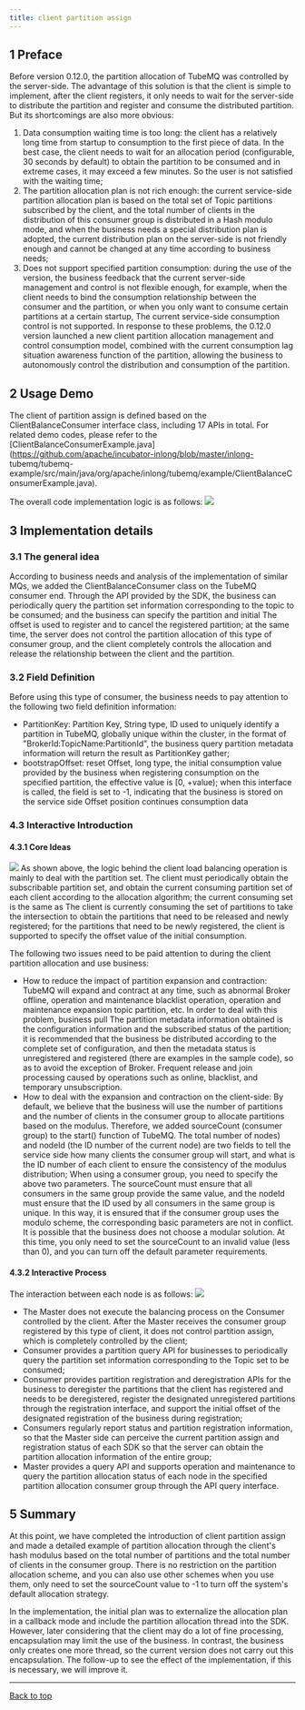 ```yaml
---
title: client partition assign
---
```


## 1 Preface
Before version 0.12.0, the partition allocation of TubeMQ was controlled by the server-side. The advantage of this solution is that the client is simple to implement, after the client registers, it only needs to wait for the server-side to distribute the partition and register and consume the distributed partition. But its shortcomings are also more obvious:
1. Data consumption waiting time is too long: the client has a relatively long time from startup to consumption to the first piece of data. In the best case, the client needs to wait for an allocation period (configurable, 30 seconds by default) to obtain the partition to be consumed and in extreme cases, it may exceed a few minutes. So the user is not satisfied with the waiting time;
2. The partition allocation plan is not rich enough: the current service-side partition allocation plan is based on the total set of Topic partitions subscribed by the client, and the total number of clients in the distribution of this consumer group is distributed in a Hash modulo mode, and when the business needs a special distribution plan is adopted, the current distribution plan on the server-side is not friendly enough and cannot be changed at any time according to business needs;
3. Does not support specified partition consumption: during the use of the version, the business feedback that the current server-side management and control is not flexible enough, for example, when the client needs to bind the consumption relationship between the consumer and the partition, or when you only want to consume certain partitions at a certain startup, The current service-side consumption control is not supported.
In response to these problems, the 0.12.0 version launched a new client partition allocation management and control consumption model, combined with the current consumption lag situation awareness function of the partition, allowing the business to autonomously control the distribution and consumption of the partition.

## 2 Usage Demo
The client of partition assign is defined based on the ClientBalanceConsumer interface class, including 17 APIs in total. For related demo codes, please refer to the [ClientBalanceConsumerExample.java](https://github.com/apache/incubator-inlong/blob/master/inlong- tubemq/tubemq-example/src/main/java/org/apache/inlong/tubemq/example/ClientBalanceConsumerExample.java). 

The overall code implementation logic is as follows:
![](img/partition_assign/example.png)

## 3 Implementation details
### 3.1 The general idea
According to business needs and analysis of the implementation of similar MQs, we added the ClientBalanceConsumer class on the TubeMQ consumer end. Through the API provided by the SDK, the business can periodically query the partition set information corresponding to the topic to be consumed; and the business can specify the partition and initial The offset is used to register and to cancel the registered partition; at the same time, the server does not control the partition allocation of this type of consumer group, and the client completely controls the allocation and release the relationship between the client and the partition.

### 3.2 Field Definition
Before using this type of consumer, the business needs to pay attention to the following two field definition information:
- PartitionKey: Partition Key, String type, ID used to uniquely identify a partition in TubeMQ, globally unique within the cluster, in the format of "BrokerId:TopicName:PartitionId", the business query partition metadata information will return the result as PartitionKey gather;
- bootstrapOffset: reset Offset, long type, the initial consumption value provided by the business when registering consumption on the specified partition, the effective value is [0, +value); when this interface is called, the field is set to -1, indicating that the business is stored on the service side Offset position continues consumption data

### 4.3 Interactive Introduction
#### 4.3.1 Core Ideas
![](img/partition_assign/topic_assign.png)
As shown above, the logic behind the client load balancing operation is mainly to deal with the partition set. The client must periodically obtain the subscribable partition set, and obtain the current consuming partition set of each client according to the allocation algorithm; the current consuming set is the same as The client is currently consuming the set of partitions to take the intersection to obtain the partitions that need to be released and newly registered; for the partitions that need to be newly registered, the client is supported to specify the offset value of the initial consumption.

The following two issues need to be paid attention to during the client partition allocation and use business:
- How to reduce the impact of partition expansion and contraction: TubeMQ will expand and contract at any time, such as abnormal Broker offline, operation and maintenance blacklist operation, operation and maintenance expansion topic partition, etc. In order to deal with this problem, business pull The partition metadata information obtained is the configuration information and the subscribed status of the partition; it is recommended that the business be distributed according to the complete set of configuration, and then the metadata status is unregistered and registered (there are examples in the sample code), so as to avoid the exception of Broker. Frequent release and join processing caused by operations such as online, blacklist, and temporary unsubscription.
- How to deal with the expansion and contraction on the client-side: By default, we believe that the business will use the number of partitions and the number of clients in the consumer group to allocate partitions based on the modulus. Therefore, we added sourceCount (consumer group) to the start() function of TubeMQ. The total number of nodes) and nodeId (the ID number of the current node) are two fields to tell the service side how many clients the consumer group will start, and what is the ID number of each client to ensure the consistency of the modulus distribution; When using a consumer group, you need to specify the above two parameters. The sourceCount must ensure that all consumers in the same group provide the same value, and the nodeId must ensure that the ID used by all consumers in the same group is unique. In this way, it is ensured that if the consumer group uses the modulo scheme, the corresponding basic parameters are not in conflict. It is possible that the business does not choose a modular solution. At this time, you only need to set the sourceCount to an invalid value (less than 0), and you can turn off the default parameter requirements.

#### 4.3.2 Interactive Process
The interaction between each node is as follows:
![](img/partition_assign/flow_diagram.png)
- The Master does not execute the balancing process on the Consumer controlled by the client. After the Master receives the consumer group registered by this type of client, it does not control partition assign, which is completely controlled by the client;
- Consumer provides a partition query API for businesses to periodically query the partition set information corresponding to the Topic set to be consumed;
- Consumer provides partition registration and deregistration APIs for the business to deregister the partitions that the client has registered and needs to be deregistered, register the designated unregistered partitions through the registration interface, and support the initial offset of the designated registration of the business during registration;
- Consumers regularly report status and partition registration information, so that the Master side can perceive the current partition assign and registration status of each SDK so that the server can obtain the partition allocation information of the entire group;
- Master provides a query API and supports operation and maintenance to query the partition allocation status of each node in the specified partition allocation consumer group through the API query interface.

## 5 Summary
At this point, we have completed the introduction of client partition assign and made a detailed example of partition allocation through the client's hash modulus based on the total number of partitions and the total number of clients in the consumer group. There is no restriction on the partition allocation scheme, and you can also use other schemes when you use them,  only need to set the sourceCount value to -1 to turn off the system's default allocation strategy.

In the implementation, the initial plan was to externalize the allocation plan in a callback mode and include the partition allocation thread into the SDK. However, later considering that the client may do a lot of fine processing, encapsulation may limit the use of the business. In contrast, the business only creates one more thread, so the current version does not carry out this encapsulation. The follow-up to see the effect of the implementation, if this is necessary, we will improve it.

---
<a href="#top">Back to top</a>